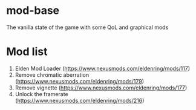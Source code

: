 # mod-base
The vanilla state of the game with some QoL and graphical mods

# Mod list
1. Elden Mod Loader (https://www.nexusmods.com/eldenring/mods/117)
2. Remove chromatic aberration (https://www.nexusmods.com/eldenring/mods/179)
3. Remove vignette (https://www.nexusmods.com/eldenring/mods/177)
4. Unlock the framerate (https://www.nexusmods.com/eldenring/mods/216)
